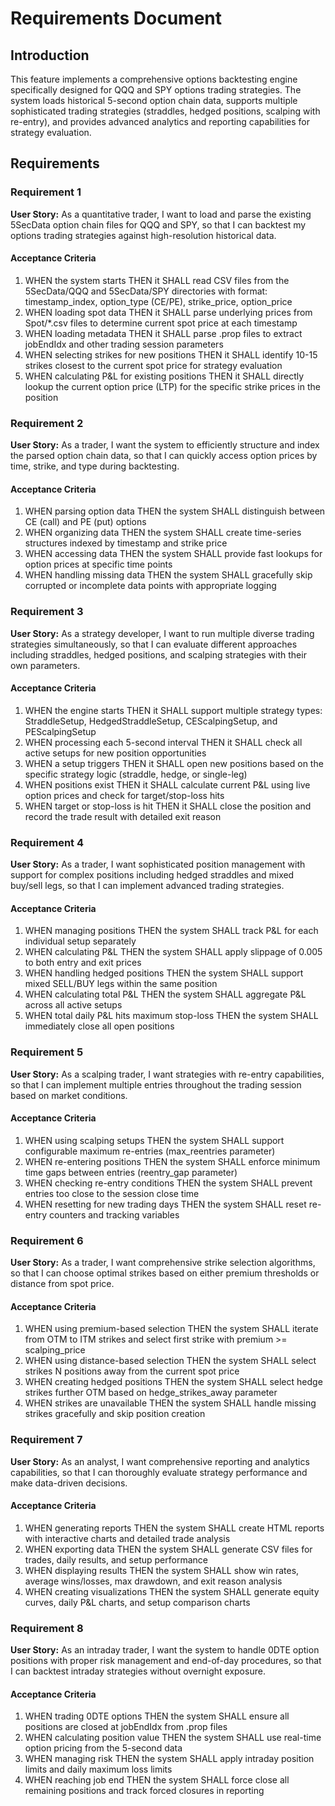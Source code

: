 # Requirements Document

## Introduction

This feature implements a comprehensive options backtesting engine specifically designed for QQQ and SPY options trading strategies. The system loads historical 5-second option chain data, supports multiple sophisticated trading strategies (straddles, hedged positions, scalping with re-entry), and provides advanced analytics and reporting capabilities for strategy evaluation.

## Requirements

### Requirement 1

**User Story:** As a quantitative trader, I want to load and parse the existing 5SecData option chain files for QQQ and SPY, so that I can backtest my options trading strategies against high-resolution historical data.

#### Acceptance Criteria

1. WHEN the system starts THEN it SHALL read CSV files from the 5SecData/QQQ and 5SecData/SPY directories with format: timestamp_index, option_type (CE/PE), strike_price, option_price
2. WHEN loading spot data THEN it SHALL parse underlying prices from Spot/*.csv files to determine current spot price at each timestamp
3. WHEN loading metadata THEN it SHALL parse .prop files to extract jobEndIdx and other trading session parameters
4. WHEN selecting strikes for new positions THEN it SHALL identify 10-15 strikes closest to the current spot price for strategy evaluation
5. WHEN calculating P&L for existing positions THEN it SHALL directly lookup the current option price (LTP) for the specific strike prices in the position

### Requirement 2

**User Story:** As a trader, I want the system to efficiently structure and index the parsed option chain data, so that I can quickly access option prices by time, strike, and type during backtesting.

#### Acceptance Criteria

1. WHEN parsing option data THEN the system SHALL distinguish between CE (call) and PE (put) options
2. WHEN organizing data THEN the system SHALL create time-series structures indexed by timestamp and strike price
3. WHEN accessing data THEN the system SHALL provide fast lookups for option prices at specific time points
4. WHEN handling missing data THEN the system SHALL gracefully skip corrupted or incomplete data points with appropriate logging

### Requirement 3

**User Story:** As a strategy developer, I want to run multiple diverse trading strategies simultaneously, so that I can evaluate different approaches including straddles, hedged positions, and scalping strategies with their own parameters.

#### Acceptance Criteria

1. WHEN the engine starts THEN it SHALL support multiple strategy types: StraddleSetup, HedgedStraddleSetup, CEScalpingSetup, and PEScalpingSetup
2. WHEN processing each 5-second interval THEN it SHALL check all active setups for new position opportunities
3. WHEN a setup triggers THEN it SHALL open new positions based on the specific strategy logic (straddle, hedge, or single-leg)
4. WHEN positions exist THEN it SHALL calculate current P&L using live option prices and check for target/stop-loss hits
5. WHEN target or stop-loss is hit THEN it SHALL close the position and record the trade result with detailed exit reason

### Requirement 4

**User Story:** As a trader, I want sophisticated position management with support for complex positions including hedged straddles and mixed buy/sell legs, so that I can implement advanced trading strategies.

#### Acceptance Criteria

1. WHEN managing positions THEN the system SHALL track P&L for each individual setup separately
2. WHEN calculating P&L THEN the system SHALL apply slippage of 0.005 to both entry and exit prices
3. WHEN handling hedged positions THEN the system SHALL support mixed SELL/BUY legs within the same position
4. WHEN calculating total P&L THEN the system SHALL aggregate P&L across all active setups
5. WHEN total daily P&L hits maximum stop-loss THEN the system SHALL immediately close all open positions

### Requirement 5

**User Story:** As a scalping trader, I want strategies with re-entry capabilities, so that I can implement multiple entries throughout the trading session based on market conditions.

#### Acceptance Criteria

1. WHEN using scalping setups THEN the system SHALL support configurable maximum re-entries (max_reentries parameter)
2. WHEN re-entering positions THEN the system SHALL enforce minimum time gaps between entries (reentry_gap parameter)
3. WHEN checking re-entry conditions THEN the system SHALL prevent entries too close to the session close time
4. WHEN resetting for new trading days THEN the system SHALL reset re-entry counters and tracking variables

### Requirement 6

**User Story:** As a trader, I want comprehensive strike selection algorithms, so that I can choose optimal strikes based on either premium thresholds or distance from spot price.

#### Acceptance Criteria

1. WHEN using premium-based selection THEN the system SHALL iterate from OTM to ITM strikes and select first strike with premium >= scalping_price
2. WHEN using distance-based selection THEN the system SHALL select strikes N positions away from the current spot price
3. WHEN creating hedged positions THEN the system SHALL select hedge strikes further OTM based on hedge_strikes_away parameter
4. WHEN strikes are unavailable THEN the system SHALL handle missing strikes gracefully and skip position creation

### Requirement 7

**User Story:** As an analyst, I want comprehensive reporting and analytics capabilities, so that I can thoroughly evaluate strategy performance and make data-driven decisions.

#### Acceptance Criteria

1. WHEN generating reports THEN the system SHALL create HTML reports with interactive charts and detailed trade analysis
2. WHEN exporting data THEN the system SHALL generate CSV files for trades, daily results, and setup performance
3. WHEN displaying results THEN the system SHALL show win rates, average wins/losses, max drawdown, and exit reason analysis
4. WHEN creating visualizations THEN the system SHALL generate equity curves, daily P&L charts, and setup comparison charts

### Requirement 8

**User Story:** As an intraday trader, I want the system to handle 0DTE option positions with proper risk management and end-of-day procedures, so that I can backtest intraday strategies without overnight exposure.

#### Acceptance Criteria

1. WHEN trading 0DTE options THEN the system SHALL ensure all positions are closed at jobEndIdx from .prop files
2. WHEN calculating position value THEN the system SHALL use real-time option pricing from the 5-second data
3. WHEN managing risk THEN the system SHALL apply intraday position limits and daily maximum loss limits
4. WHEN reaching job end THEN the system SHALL force close all remaining positions and track forced closures in reporting

